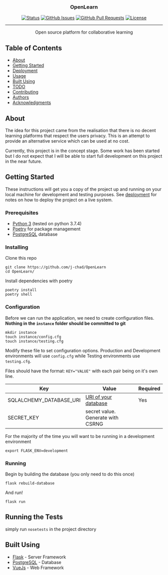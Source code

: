 <h3 align="center">OpenLearn</h3>

<div align="center">

  [![Status](https://img.shields.io/badge/status-active-success.svg)]() 
  [![GitHub Issues](https://img.shields.io/github/issues/j-chad/OpenLearn)](https://github.com/j-chad/OpenLearn/issues)
  [![GitHub Pull Requests](https://img.shields.io/github/issues-pr/j-chad/OpenLearn)](https://github.com/j-chad/OpenLearn/pulls)
  [![License](https://img.shields.io/github/license/j-chad/OpenLearn)](/LICENSE)

</div>

---

<p align="center">
    Open source platform for collaborative learning
    <br> 
</p>

## Table of Contents
- [About](#about)
- [Getting Started](#getting_started)
- [Deployment](#deployment)
- [Usage](#usage)
- [Built Using](#built_using)
- [TODO](../TODO.md)
- [Contributing](../CONTRIBUTING.md)
- [Authors](#authors)
- [Acknowledgments](#acknowledgement)

## About <a name = "about"></a>
The idea for this project came from the realisation that there is no decent
learning platforms that respect the users privacy. This is an attempt to
provide an alternative service which can be used at no cost.

Currently, this project is in the concept stage. Some work has been started but I do not
expect that I will be able to start full development on this project in the near future.

## Getting Started <a name = "getting_started"></a>
These instructions will get you a copy of the project up and running on your local machine for development and testing purposes. See [deployment](#deployment) for notes on how to deploy the project on a live system.

### Prerequisites
* [Python 3](https://python.org) (tested on python 3.7.4)
* [Poetry](https://poetry.eustace.io/)  for package management
* [PostgreSQL](https://www.postgresql.org/download/) database

### Installing
Clone this repo
```
git clone https://github.com/j-chad/OpenLearn
cd OpenLearn/
```
Install dependencies with poetry
```
poetry install
poetry shell
```

### Configuration
Before we can run the application, we need to create configuration files.
**Nothing in the `instance` folder should be committed to git**
```
mkdir instance
touch instance/config.cfg
touch instance/testing.cfg
```
Modify these file to set configuration options. 
Production and Development environments will use `config.cfg` while 
Testing environments use `testing.cfg`.

Files should have the format: `KEY="VALUE"` with each pair being on it's own line.

| Key                     | Value                                                                                                                  | Required |
|-------------------------|------------------------------------------------------------------------------------------------------------------------|----------|
| SQLALCHEMY_DATABASE_URI | [URI of your database](https://docs.sqlalchemy.org/en/13/dialects/postgresql.html#dialect-postgresql-psycopg2-connect) | Yes      |
| SECRET_KEY              | secret value. Generate with CSRNG                                                                                      |          |

For the majority of the time you will want to be running in a development environment
```
export FLASK_ENV=development
```

### Running
Begin by building the database (you only need to do this once)
```
flask rebuild-database
```

And run!
```
flask run
```

## Running the Tests
simply run `nosetests` in the project directory

## Built Using <a name="built_using"></a>
- [Flask](https://palletsprojects.com/p/flask/) - Server Framework
- [PostgreSQL](https://www.postgresql.org/) - Database
- [VueJs](https://vuejs.org/) - Web Framework